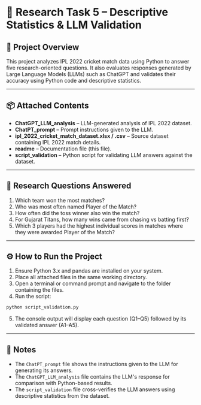 # 📌 Research Task 5 – Descriptive Statistics & LLM Validation

## 📂 Project Overview

This project analyzes IPL 2022 cricket match data using Python to answer five research-oriented questions. It also evaluates responses generated by Large Language Models (LLMs) such as ChatGPT and validates their accuracy using Python code and descriptive statistics.

---

## 📦 Attached Contents

- **ChatGPT\_LLM\_analysis** – LLM-generated analysis of IPL 2022 dataset.
- **ChatPT\_prompt** – Prompt instructions given to the LLM.
- **ipl\_2022\_cricket\_match\_dataset.xlsx / .csv** – Source dataset containing IPL 2022 match details.
- **readme** – Documentation file (this file).
- **script\_validation** – Python script for validating LLM answers against the dataset.

---

## 📝 Research Questions Answered

1. Which team won the most matches?
2. Who was most often named Player of the Match?
3. How often did the toss winner also win the match?
4. For Gujarat Titans, how many wins came from chasing vs batting first?
5. Which 3 players had the highest individual scores in matches where they were awarded Player of the Match?

---

## ⚙️ How to Run the Project

1. Ensure Python 3.x and pandas are installed on your system.
2. Place all attached files in the same working directory.
3. Open a terminal or command prompt and navigate to the folder containing the files.
4. Run the script:

```bash
python script_validation.py
```

5. The console output will display each question (Q1–Q5) followed by its validated answer (A1–A5).

---

## 🔎 Notes

- The `ChatPT_prompt` file shows the instructions given to the LLM for generating its answers.
- The `ChatGPT_LLM_analysis` file contains the LLM's response for comparison with Python-based results.
- The `script_validation` file cross-verifies the LLM answers using descriptive statistics from the dataset.